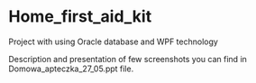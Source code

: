# Home_first_aid_kit
Project with using Oracle database and WPF technology

Description and presentation of few screenshots you can find in Domowa_apteczka_27_05.ppt file.
